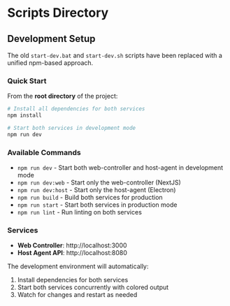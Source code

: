 # Scripts Directory

## Development Setup

The old `start-dev.bat` and `start-dev.sh` scripts have been replaced with a unified npm-based approach.

### Quick Start

From the **root directory** of the project:

```bash
# Install all dependencies for both services
npm install

# Start both services in development mode
npm run dev
```

### Available Commands

- `npm run dev` - Start both web-controller and host-agent in development mode
- `npm run dev:web` - Start only the web-controller (NextJS)
- `npm run dev:host` - Start only the host-agent (Electron)
- `npm run build` - Build both services for production
- `npm run start` - Start both services in production mode
- `npm run lint` - Run linting on both services

### Services

- **Web Controller**: http://localhost:3000
- **Host Agent API**: http://localhost:8080

The development environment will automatically:
1. Install dependencies for both services
2. Start both services concurrently with colored output
3. Watch for changes and restart as needed
